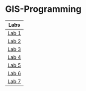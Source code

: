 # GIS-Programming
|Labs            |
|:--------------:|
|[Lab 1](Lab1/README.md)|
|[Lab 2](Lab%202/README.md)|
|[Lab 3](Lab%203/README.md)|
|[Lab 4](Lab%204/README.md)|
|[Lab 5](Lab%205/README.md)|
|[Lab 6](Lab%206/README.md)|
|[Lab 7](Lab7/README.md)|
